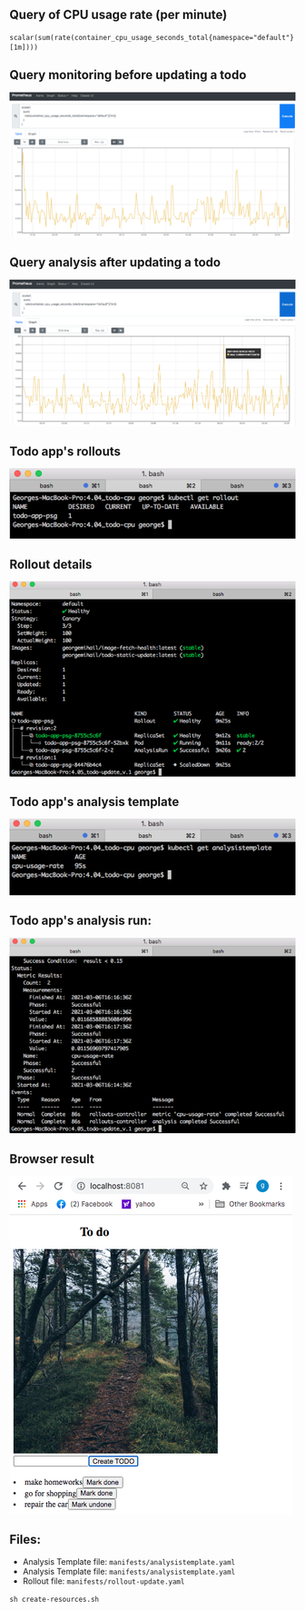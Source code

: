 
## Query of CPU usage rate (per minute) 

`scalar(sum(rate(container_cpu_usage_seconds_total{namespace="default"}[1m])))`

## Query monitoring before updating a todo

![output](before-updating-todo.png)

## Query analysis after updating a todo

![output](after-updating-todo.png)

## Todo app's rollouts

![output](get-rollout.png)

## Rollout details

![output](get-rollout-details.png)

## Todo app's analysis template

![output](get-analysis-template.png)

## Todo app's analysis run:

![output](get-ar.png)


## Browser result

![output](browser-result.png)

## Files:
* Analysis Template file: `manifests/analysistemplate.yaml`
* Analysis Template file: `manifests/analysistemplate.yaml`
* Rollout file: `manifests/rollout-update.yaml`

`sh create-resources.sh`